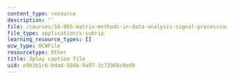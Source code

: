 ```yaml
---
content_type: resource
description: ''
file: /courses/18-065-matrix-methods-in-data-analysis-signal-processing-and-machine-learning-spring-2018/e9b3b1c6bdad584b9a972c72068c0e09_cxTmmasBiC8.vtt
file_type: application/x-subrip
learning_resource_types: []
ocw_type: OCWFile
resourcetype: Other
title: 3play caption file
uid: e9b3b1c6-bdad-584b-9a97-2c72068c0e09
---
```

